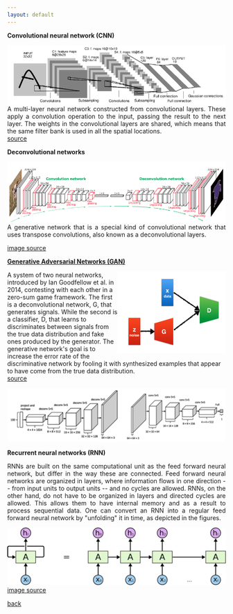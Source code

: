 ```yaml
---
layout: default
---
```


<strong>Convolutional neural network (CNN)</strong>

<img style="float: right; width: 550px;" src="/assets/img/lenet5.png">

<p align="justify">
A multi-layer neural network constructed from convolutional layers.
These apply a convolution operation to the input, passing the result to the next layer.
The weights in the convolutional layers are shared, which means that the same filter bank is used in all the spatial locations.<br />
<a href="https://en.wikipedia.org/wiki/Convolutional_neural_network"> source </a>
</p>

<strong>Deconvolutional networks</strong>

<img style="float: right; width: 550px;" src="/assets/img/conv_deconv.png">

<p align="justify">
A generative network that is a special kind of convolutional network that uses transpose convolutions, also known as a deconvolutional layers.

<a href="https://arxiv.org/pdf/1505.04366.pdf"> image source </a><br />

</p>

<strong><a href="https://arxiv.org/pdf/1406.2661.pdf"> Generative Adversarial Networks (GAN) </a></strong>
<p align="justify">

<img style="float: right; width: 250px;" src="/assets/img/gan2.png">

A system of two neural networks, introduced by Ian Goodfellow et al. in 2014, contesting with each other in a zero-sum game framework.
The first is a deconvolutional network, G, that generates signals.
While the second is a classifier, D, that learns to discriminates between signals from the true data distribution and fake ones produced by the generator.
The generative network's goal is to increase the error rate of the discriminative network by fooling it with synthesized examples that appear to have come from the true data distribution.<br />
<a href="https://en.wikipedia.org/wiki/Generative_adversarial_network"> source </a>
</p>

<img style="width: 600px;" src="/assets/img/gan1.png">

<strong>Recurrent neural networks (RNN)</strong>
<p align="justify">
RNNs are built on the same computational unit as the feed forward neural network, but differ in the way these are connected.
Feed forward neural networks are organized in layers, where information flows in one direction -- from input units to output units -- and no cycles are allowed.
RNNs, on the other hand, do not have to be organized in layers and directed cycles are allowed.
This allows them to have internal memory and as a result to process sequential data.
One can convert an RNN into a regular feed forward neural network by "unfolding" it in time, as depicted in the figures.
</p>

<img style="width: 550px;" src="/assets/img/rnn.png">
<a href="https://magenta.tensorflow.org/2016/06/10/recurrent-neural-network-generation-tutorial"> image source </a><br />

[back](cheat_sheet)
